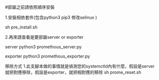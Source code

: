 #部屬之前請依照順序安裝

1.安裝相依套件(包含python3 pip3 修改selinux )

sh pre_install.sh

2.再來請查看是要部屬server or exporter

server 
python3 promethous_server.py

exporter
python3 promethous_exporter.py



移除方式
1.此支腳本做的事情就是偵測您的systemctld內有什麼，假設是server就把對應移除，假設是exporter，就把相對應的移除
sh prome_reset.sh

